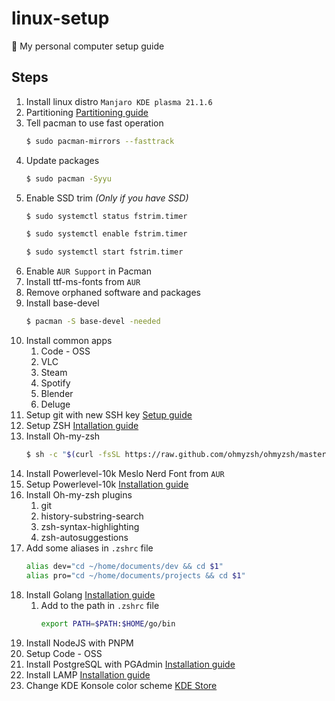 # linux-setup
🐧 My personal computer setup guide

## Steps

1. Install linux distro `Manjaro KDE plasma 21.1.6`
2. Partitioning [Partitioning guide](https://atanasrusev.com/2020/04/06/hard-disk-partitioning-during-manjaro-linux-setup/) 
3. Tell pacman to use fast operation
	```bash
	$ sudo pacman-mirrors --fasttrack
	```
4. Update packages
	```bash
	$ sudo pacman -Syyu
	```
5. Enable SSD trim _(Only if you have SSD)_
	```bash
	$ sudo systemctl status fstrim.timer
	
	$ sudo systemctl enable fstrim.timer

	$ sudo systemctl start fstrim.timer
	```
6. Enable `AUR Support` in Pacman
7. Install ttf-ms-fonts from `AUR`
8. Remove orphaned software and packages
9.  Install base-devel
	```bash
	$ pacman -S base-devel -needed
	```
10. Install common apps
    1.  Code - OSS
    2.  VLC
    3.  Steam
    4.  Spotify
    5.  Blender
    6.  Deluge
11. Setup git with new SSH key [Setup guide](https://docs.github.com/en/authentication/connecting-to-github-with-ssh) 
12. Setup ZSH [Intallation guide](https://github.com/ohmyzsh/ohmyzsh/wiki/Installing-ZSH)
13. Install Oh-my-zsh
	```bash
	$ sh -c "$(curl -fsSL https://raw.github.com/ohmyzsh/ohmyzsh/master/tools/install.sh)"
	```
14. Install Powerlevel-10k Meslo Nerd Font from `AUR`
15. Setup Powerlevel-10k [Installation guide](https://github.com/romkatv/powerlevel10k)
16. Install Oh-my-zsh plugins
    1.  git
    2.  history-substring-search
    3.  zsh-syntax-highlighting
    4.  zsh-autosuggestions
17. Add some aliases in `.zshrc` file
	```bash
	alias dev="cd ~/home/documents/dev && cd $1"
	alias pro="cd ~/home/documents/projects && cd $1"
	```  
18. Install Golang [Installation guide](https://go.dev/doc/install)
    1.  Add to the path in `.zshrc` file
		```bash
		export PATH=$PATH:$HOME/go/bin
		```
19. Install NodeJS with PNPM
20. Setup Code - OSS
21. Install PostgreSQL with PGAdmin [Installation guide](https://tecadmin.net/how-to-install-postgresql-in-ubuntu-20-04/)
22. Install LAMP [Installation guide](https://www.linuxandubuntu.com/home/install-lamp-on-manjaro)
23. Change KDE Konsole color scheme [KDE Store](https://store.kde.org/browse?cat=462)